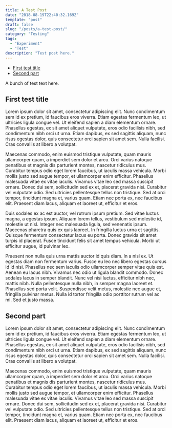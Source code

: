 ```yaml
---
title: A Test Post
date: "2018-08-19T22:40:32.169Z"
template: "post"
draft: false
slug: "/posts/a-test-post/"
category: "Testing"
tags:
  - "Experiment"
  - "Test"
description: "Test post here."
---
```


- [First test title](#first-test-title)
- [Second part](#second-part)

A bunch of test text here.

## First test title

 Lorem ipsum dolor sit amet, consectetur adipiscing elit. Nunc condimentum sem id ex pretium, id faucibus eros viverra. Etiam egestas fermentum leo, ut ultricies ligula congue vel. Ut eleifend sapien a diam elementum ornare. Phasellus egestas, ex sit amet aliquet vulputate, eros odio facilisis nibh, sed condimentum nibh orci ut urna. Etiam dapibus, ex sed sagittis aliquam, nunc risus egestas dolor, quis consectetur orci sapien sit amet sem. Nulla facilisi. Cras convallis at libero a volutpat.

Maecenas commodo, enim euismod tristique vulputate, quam mauris ullamcorper quam, a imperdiet sem dolor et arcu. Orci varius natoque penatibus et magnis dis parturient montes, nascetur ridiculus mus. Curabitur tempus odio eget lorem faucibus, ut iaculis massa vehicula. Morbi mollis justo sed augue tempor, et ullamcorper enim efficitur. Phasellus malesuada vitae ex vitae iaculis. Vivamus vitae leo sed massa suscipit ornare. Donec dui sem, sollicitudin sed ex et, placerat gravida nisi. Curabitur vel vulputate odio. Sed ultricies pellentesque tellus non tristique. Sed at orci tempor, tincidunt magna et, varius quam. Etiam nec porta ex, nec faucibus elit. Praesent diam lacus, aliquam et laoreet ut, efficitur et eros.

Duis sodales ex ac est auctor, vel rutrum ipsum pretium. Sed vitae luctus magna, a egestas ipsum. Aliquam lorem tellus, vestibulum sed molestie id, molestie ut nisl. Integer nec malesuada ligula, sed venenatis ipsum. Maecenas pharetra quis ex quis laoreet. In fringilla luctus urna et sagittis. Quisque fermentum consectetur lacus eu porta. Donec gravida sit amet turpis id placerat. Fusce tincidunt felis sit amet tempus vehicula. Morbi ut efficitur augue, id pulvinar leo.

Praesent non nulla quis urna mattis auctor id quis diam. In a nisl ex. Ut egestas diam non fermentum varius. Fusce eu leo nec libero egestas cursus id id nisi. Phasellus nec sem iaculis odio ullamcorper semper vitae quis est. Aenean eu lacus nibh. Vivamus nec odio ut ligula blandit commodo. Donec sodales lacus in semper blandit. Nunc vel nisi luctus, efficitur nibh nec, mattis nibh. Nulla pellentesque nulla nibh, in semper magna laoreet et. Phasellus sed porta velit. Suspendisse velit metus, molestie nec augue et, fringilla pulvinar metus. Nulla id tortor fringilla odio porttitor rutrum vel ac mi. Sed et justo massa. 

## Second part

Lorem ipsum dolor sit amet, consectetur adipiscing elit. Nunc condimentum sem id ex pretium, id faucibus eros viverra. Etiam egestas fermentum leo, ut ultricies ligula congue vel. Ut eleifend sapien a diam elementum ornare. Phasellus egestas, ex sit amet aliquet vulputate, eros odio facilisis nibh, sed condimentum nibh orci ut urna. Etiam dapibus, ex sed sagittis aliquam, nunc risus egestas dolor, quis consectetur orci sapien sit amet sem. Nulla facilisi. Cras convallis at libero a volutpat.

Maecenas commodo, enim euismod tristique vulputate, quam mauris ullamcorper quam, a imperdiet sem dolor et arcu. Orci varius natoque penatibus et magnis dis parturient montes, nascetur ridiculus mus. Curabitur tempus odio eget lorem faucibus, ut iaculis massa vehicula. Morbi mollis justo sed augue tempor, et ullamcorper enim efficitur. Phasellus malesuada vitae ex vitae iaculis. Vivamus vitae leo sed massa suscipit ornare. Donec dui sem, sollicitudin sed ex et, placerat gravida nisi. Curabitur vel vulputate odio. Sed ultricies pellentesque tellus non tristique. Sed at orci tempor, tincidunt magna et, varius quam. Etiam nec porta ex, nec faucibus elit. Praesent diam lacus, aliquam et laoreet ut, efficitur et eros. 
